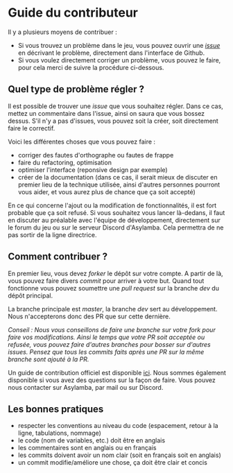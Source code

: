 Guide du contributeur
=====================

Il y a plusieurs moyens de contribuer :

- Si vous trouvez un problème dans le jeu, vous pouvez ouvrir une [*issue*](https://github.com/rtfmcorp/asylamba-game/issues) en décrivant le problème, directement dans l'interface de Github.
- Si vous voulez directement corriger un problème, vous pouvez le faire, pour cela merci de suivre la procédure ci-dessous.

Quel type de problème régler ?
------------------------------

Il est possible de trouver une *issue* que vous souhaitez régler. Dans ce cas, mettez un commentaire dans l'issue, ainsi on saura que vous bossez dessus. S'il n'y a pas d'issues, vous pouvez soit la créer, soit directement faire le correctif.

Voici les différentes choses que vous pouvez faire :

- corriger des fautes d'orthographe ou fautes de frappe
- faire du refactoring, optimisation
- optimiser l'interface (reponsive design par exemple)
- créer de la documentation (dans ce cas, il serait mieux de discuter en premier lieu de la technique utilisée, ainsi d'autres personnes pourront vous aider, et vous aurez plus de chance que ça soit accepté)

En ce qui concerne l'ajout ou la modification de fonctionnalités, il est fort probable que ça soit refusé. Si vous souhaitez vous lancer là-dedans, il faut en discuter au préalable avec l'équipe de développement, directement sur le forum du jeu ou sur le serveur Discord d'Asylamba. Cela permettra de ne pas sortir de la ligne directrice.

Comment contribuer ?
--------------------

En premier lieu, vous devez *forker* le dépôt sur votre compte. A partir de là, vous pouvez faire divers *commit* pour arriver à votre but. Quand tout fonctionne vous pouvez soumettre une *pull request* sur la branche *dev* du dépôt principal.

La branche principale est *master*, la branche *dev* sert au développement. Nous n'accepterons donc des PR que sur cette dernière.

*Conseil : Nous vous conseillons de faire une branche sur votre fork pour faire vos modifications. Ainsi le temps que votre PR soit acceptée ou refusée, vous pouvez faire d'autres branches pour bosser sur d'autres issues. Pensez que tous les commits faits après une PR sur la même branche sont ajouté à la PR.* 

Un guide de contribution officiel est disponible [ici](https://guides.github.com/activities/contributing-to-open-source/#contributing). Nous sommes également disponible si vous avez des questions sur la façon de faire. Vous pouvez nous contacter sur Asylamba, par mail ou sur Discord.

Les bonnes pratiques
--------------------

- respecter les conventions au niveau du code (espacement, retour à la ligne, tabulations, nommage)
- le code (nom de variables, etc.) doit être en anglais
- les commentaires sont en anglais ou en français
- les commits doivent avoir un nom clair (soit en français soit en anglais)
- un commit modifie/améliore une chose, ça doit être clair et concis